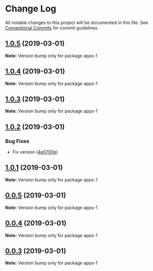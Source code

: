 # Change Log

All notable changes to this project will be documented in this file.
See [Conventional Commits](https://conventionalcommits.org) for commit guidelines.

## [1.0.5](https://github.com/takakobem/lerna-test/compare/apps-1@1.0.4...apps-1@1.0.5) (2019-03-01)

**Note:** Version bump only for package apps-1





## [1.0.4](https://github.com/takakobem/lerna-test/compare/apps-1@1.0.3...apps-1@1.0.4) (2019-03-01)

**Note:** Version bump only for package apps-1





## [1.0.3](https://github.com/takakobem/lerna-test/compare/apps-1@1.0.2...apps-1@1.0.3) (2019-03-01)

**Note:** Version bump only for package apps-1





## [1.0.2](https://github.com/takakobem/lerna-test/compare/apps-1@1.0.1...apps-1@1.0.2) (2019-03-01)


### Bug Fixes

* Fix version ([4e0700e](https://github.com/takakobem/lerna-test/commit/4e0700e))





## [1.0.1](https://github.com/takakobem/lerna-test/compare/apps-1@0.0.5...apps-1@1.0.1) (2019-03-01)

**Note:** Version bump only for package apps-1





## [0.0.5](https://github.com/takakobem/lerna-test/compare/apps-1@0.0.4...apps-1@0.0.5) (2019-03-01)

**Note:** Version bump only for package apps-1





## [0.0.4](https://github.com/takakobem/lerna-test/compare/apps-1@0.0.3...apps-1@0.0.4) (2019-03-01)

**Note:** Version bump only for package apps-1





## [0.0.3](https://github.com/takakobem/lerna-test/compare/apps-1@0.0.2...apps-1@0.0.3) (2019-03-01)

**Note:** Version bump only for package apps-1

